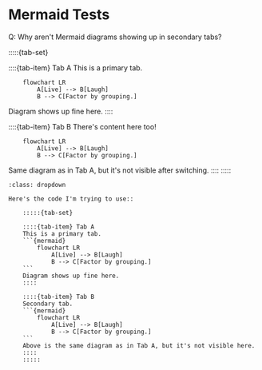# Mermaid Tests

Q: Why aren't Mermaid diagrams showing up in secondary tabs? 

:::::{tab-set}

::::{tab-item} Tab A
This is a primary tab.
```{mermaid}
    flowchart LR
        A[Live] --> B[Laugh]
        B --> C[Factor by grouping.]
```
Diagram shows up fine here.
::::

::::{tab-item} Tab B
There's content here too!

```{mermaid}
    flowchart LR
        A[Live] --> B[Laugh]
        B --> C[Factor by grouping.]
```
Same diagram as in Tab A, but it's not visible after switching.
::::
:::::

`````{admonition} Syntax
:class: dropdown

Here's the code I'm trying to use::

    :::::{tab-set}

    ::::{tab-item} Tab A
    This is a primary tab.
    ```{mermaid}
        flowchart LR
            A[Live] --> B[Laugh]
            B --> C[Factor by grouping.]
    ```
    Diagram shows up fine here.
    ::::

    ::::{tab-item} Tab B
    Secondary tab.
    ```{mermaid}
        flowchart LR
            A[Live] --> B[Laugh]
            B --> C[Factor by grouping.]
    ```
    Above is the same diagram as in Tab A, but it's not visible here.
    ::::
    :::::
`````